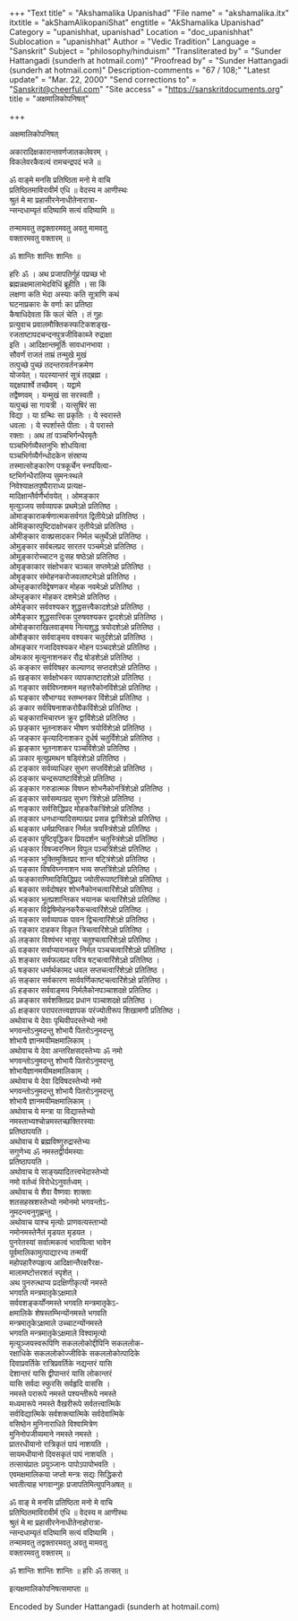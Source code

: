 +++
"Text title" = "Akshamalika Upanishad"
"File name" = "akshamalika.itx"
itxtitle = "akShamAlikopaniShat"
engtitle = "AkShamalika Upanishad"
Category = "upanishhat, upanishad"
Location = "doc_upanishhat"
Sublocation = "upanishhat"
Author = "Vedic Tradition"
Language = "Sanskrit"
Subject = "philosophy/hinduism"
"Transliterated by" = "Sunder Hattangadi (sunderh at hotmail.com)"
"Proofread by" = "Sunder Hattangadi (sunderh at hotmail.com)"
Description-comments = "67 / 108;"
"Latest update" = "Mar. 22, 2000"
"Send corrections to" = "Sanskrit@cheerful.com"
"Site access" = "https://sanskritdocuments.org"
title = "अक्षमालिकोपनिषत्"

+++
  
 अक्षमालिकोपनिषत्   
  
अकारादिक्षकारान्तवर्णजातकलेवरम् ।  
विकलेवरकैवल्यं रामचन्द्रपदं भजे ॥  
  
ॐ वाङ्मे मनसि प्रतिष्ठिता मनो मे वाचि  
प्रतिष्ठितमाविरावीर्म एधि ॥ वेदस्य म आणीस्थः  
श्रुतं मे मा प्रहासीरनेनाधीतेनारात्रा-  
न्सन्दधाम्यृतं वदिष्यामि सत्यं वदिष्यामि ॥  
  
तन्मामवतु तद्वक्तारमवतु अवतु मामवतु  
वक्तारमवतु वक्तारम् ॥  
  
ॐ शान्तिः शान्तिः शान्तिः ॥  
  
हरिः ॐ । अथ प्रजापतिर्गुहं पप्रच्छ भो  
ब्रह्मन्नक्षमालाभेदविधिं ब्रूहीति । सा किं  
लक्षणा कति भेदा अस्याः कति सूत्राणि कथं  
घटनाप्रकारः के वर्णाः का प्रतिष्ठा  
कैषाधिदेवता किं फलं चेति । तं गुहः  
प्रत्युवाच प्रवालमौक्तिकस्फटिकशङ्ख-  
रजताष्टापदचन्दनपुत्रजीविकाब्जे रुद्राक्षा  
इति । आदिक्षान्तमूर्तिः सावधानभावा ।  
सौवर्णं राजतं ताम्रं तन्मुखे मुखं  
तत्पुच्छे पुच्छं तदन्तरावर्तनक्रमेण  
योजयेत् । यदस्यान्तरं सूत्रं तद्ब्रह्म ।  
यद्दक्षपार्श्वे तच्छैवम् । यद्वामे  
तद्वैष्णवम् । यन्मुखं सा सरस्वती ।  
यत्पुच्छं सा गायत्री । यत्सुषिरं सा  
विद्या । या ग्रन्थिः सा प्रकृतिः । ये स्वरास्ते  
धवलाः । ये स्पर्शास्ते पीताः । ये परास्ते  
रक्ताः । अथ तां पञ्चभिर्गन्धैरमृतैः  
पञ्चभिर्गव्यैस्तनुभिः शोधयित्वा  
पञ्चभिर्गव्यैर्गन्धोदकेन संस्राप्य  
तस्मात्सोङ्कारेण पत्रकूर्चेन स्नपयित्वा-  
ष्टभिर्गन्धैरालिप्य सुमनःस्थले  
निवेश्याक्षतपुष्पैराराध्य प्रत्यक्ष-  
मादिक्षान्तैर्वर्णैर्भावयेत् । ओमङ्कार  
मृत्युञ्जय सर्वव्यापक प्रथमेऽक्षे प्रतितिष्ठ ।  
ओमाङ्काराकर्षणात्मकसर्वगत द्वितीयेऽक्षे प्रतितिष्ठ ।  
ओमिङ्कारपुष्टिदाक्षोभकर तृतीयेऽक्षे प्रतितिष्ठ ।  
ओमीङ्कार वाक्प्रसादकर निर्मल चतुर्थेऽक्षे प्रतितिष्ठ ।  
ओमुङ्कार सर्वबलप्रद सारतर पञ्चमेऽक्षे प्रतितिष्ठ ।  
ओमूङ्कारोच्चाटन दुःसह षष्ठेऽक्षे प्रतितिष्ठ ।  
ओमृङ्काकार संक्षोभकर चञ्चल सप्तमेऽक्षे प्रतितिष्ठ ।  
ओमॄङ्कार संमोहनकरोजवलाष्टमेऽक्षे प्रतितिष्ठ ।  
ओम्लृङ्कारविद्वेषणकर मोहक नवमेऽक्षे प्रतितिष्ठ ।  
ओम्लॄङ्कार मोहकर दशमेऽक्षे प्रतितिष्ठ ।  
ओमेङ्कार सर्ववश्यकर शुद्धसत्त्वैकादशेऽक्षे प्रतितिष्ठ ।  
ओमैङ्कार शुद्धसात्त्विक पुरुषवश्यकर द्वादशेऽक्षे प्रतितिष्ठ ।  
ओमोङ्काराखिलवाङ्मय नित्यशुद्ध त्रयोदशेऽक्षे प्रतितिष्ठ ।  
ओमौङ्कार सर्ववाङ्मय वश्यकर चतुर्दशेऽक्षे प्रतितिष्ठ ।  
ओमङ्कार गजादिवश्यकर मोहन पञ्चदशेऽक्षे प्रतितिष्ठ ।  
ओमःकार मृत्युनाशनकर रौद्र षोडशेऽक्षे प्रतितिष्ठ ।  
ॐ कङ्कार सर्वविषहर कल्याणद सप्तदशेऽक्षे प्रतितिष्ठ ।  
ॐ खङ्कार सर्वक्षोभकर व्यापकाष्टादशेऽक्षे प्रतितिष्ठ ।  
ॐ गङ्कार सर्वविघ्नशमन महत्तरैकोनविंशेऽक्षे प्रतितिष्ठ ।  
ॐ घङ्कार सौभाग्यद स्तम्भनकर विंशेऽक्षे प्रतितिष्ठ ।  
ॐ ङकार सर्वविषनाशकरोग्रैकविंशेऽक्षे प्रतितिष्ठ ।  
ॐ चङ्काराभिचारघ्न क्रूर द्वाविंशेऽक्षे प्रतितिष्ठ ।  
ॐ छङ्कार भूतनाशकर भीषण त्रयोविंशेऽक्षे प्रतितिष्ठ ।  
ॐ जङ्कार कृत्यादिनाशकर दुर्धर्ष चतुर्विंशेऽक्षे प्रतितिष्ठ ।  
ॐ झङ्कार भूतनाशकर पञ्चविंशेऽक्षे प्रतितिष्ठ ।  
ॐ ञकार मृत्युप्रमथन षड्विंशेऽक्षे प्रतितिष्ठ ।  
ॐ टङ्कार सर्वव्याधिहर सुभग सप्तविंशेऽक्षे प्रतितिष्ठ ।  
ॐ ठङ्कार चन्द्ररूपाष्टाविंशेऽक्षे प्रतितिष्ठ ।  
ॐ डङ्कार गरुडात्मक विषघ्न शोभनैकोनत्रिंशेऽक्षे प्रतितिष्ठ ।  
ॐ ढङ्कार सर्वसम्पत्प्रद सुभग त्रिंशेऽक्षे प्रतितिष्ठ ।  
ॐ णङ्कार सर्वसिद्धिप्रद मोहकरैकत्रिंशेऽक्षे प्रतितिष्ठ ।  
ॐ तङ्कार धनधान्यादिसम्पत्प्रद प्रसन्न द्वात्रिंशेऽक्षे प्रतितिष्ठ ।  
ॐ थङ्कार धर्मप्राप्तिकर निर्मल त्रयस्त्रिंशेऽक्षे प्रतितिष्ठ ।  
ॐ दङ्कार पुष्टिवृद्धिकर प्रियदर्शन चतुस्त्रिंशेऽक्षे प्रतितिष्ठ ।  
ॐ धङ्कार विषज्वरनिघ्न विपुल पञ्चत्रिंशेऽक्षे प्रतितिष्ठ ।  
ॐ नङ्कार भुक्तिमुक्तिप्रद शान्त षट्त्रिंशेऽक्षे प्रतितिष्ठ ।  
ॐ पङ्कार विषविघ्ननाशन भव्य सप्तत्रिंशेऽक्षे प्रतितिष्ठ ।  
ॐ फङ्काराणिमादिसिद्धिप्रद ज्योतीरूपाष्टत्रिंशेऽक्षे प्रतितिष्ठ ।  
ॐ बङ्कार सर्वदोषहर शोभनैकोनचत्वारिंशेऽक्षे प्रतितिष्ठ ।  
ॐ भङ्कार भूतप्रशान्तिकर भयानक चत्वारिंशेऽक्षे प्रतितिष्ठ ।  
ॐ मङ्कार विद्वेषिमोहनकरैकचत्वारिंशेऽक्षे प्रतितिष्ठ ।  
ॐ यङ्कार सर्वव्यापक पावन द्विचत्वारिंशेऽक्षे प्रतितिष्ठ ।  
ॐ रङ्कार दाहकर विकृत त्रिचत्वारिंशेऽक्षे प्रतितिष्ठ ।  
ॐ लङ्कार विश्वंभर भासुर चतुश्चत्वारिंशेऽक्षे प्रतितिष्ठ ।  
ॐ वङ्कार सर्वाप्यायनकर निर्मल पञ्चचत्वारिंशेऽक्षे प्रतितिष्ठ ।  
ॐ शङ्कार सर्वफलप्रद पवित्र षट्चत्वारिंशेऽक्षे प्रतितिष्ठ ।  
ॐ षङ्कार धर्मार्थकामद धवल सप्तचत्वारिंशेऽक्षे प्रतितिष्ठ ।  
ॐ सङ्कार सर्वकारण सार्ववर्णिकाष्टचत्वारिंशेऽक्षे प्रतितिष्ठ ।  
ॐ हङ्कार सर्ववाङ्मय निर्मलैकोनपञ्चाशदक्षे प्रतितिष्ठ ।  
ॐ ळङ्कार सर्वशक्तिप्रद प्रधान पञ्चाशदक्षे प्रतितिष्ठ ।  
ॐ क्षङ्कार परापरतत्त्वज्ञापक परंज्योतीरूप शिखामणौ प्रतितिष्ठ ।  
अथोवाच ये देवाः पृथिवीपदस्तेभ्यो नमो  
भगवन्तोऽनुमदन्तु शोभायै पितरोऽनुमदन्तु  
शोभायै ज्ञानमयीमक्षमालिकाम् ।  
अथोवाच ये देवा अन्तरिक्षसदस्तेभ्यः  ॐ नमो  
भगवन्तोऽनुमदन्तु शोभायै पितरोऽनुमदन्तु  
शोभायैज्ञानमयीमक्षमालिकाम् ।  
अथोवाच ये देवा दिविषदस्तेभ्यो नमो  
भगवन्तोऽनुमदन्तु शोभायै पितरोऽनुमदन्तु  
शोभायै ज्ञानमयीमक्षमालिकाम् ।  
अथोवाच ये मन्त्रा या विद्यास्तेभ्यो  
नमस्ताभ्यश्चोन्नमस्तच्छक्तिरस्याः  
प्रतिष्ठापयति ।  
अथोवाच ये ब्रह्मविष्णुरुद्रास्तेभ्यः  
सगुणेभ्य ॐ नमस्तद्वीर्यमस्याः  
प्रतिष्ठापयति ।  
अथोवाच ये साङ्ख्यादितत्त्वभेदास्तेभ्यो  
नमो वर्तध्वं विरोधेऽनुवर्तध्वम् ।  
अथोवाच ये शैवा वैष्णवाः शाक्ताः  
शतसहस्रशस्तेभ्यो नमोनमो भगवन्तोऽ-  
नुमदन्त्वनुगृह्णन्तु ।  
अथोवाच याश्च मृत्योः प्राणवत्यस्ताभ्यो  
नमोनमस्तेनैतं मृडयत मृडयत ।  
पुनरेतस्यां सर्वात्मकत्वं भावयित्वा भावेन  
पूर्वमालिकामुत्पाद्यारभ्य तन्मयीं  
महोपहारैरुपहृत्य आदिक्षान्तैरक्षरैरक्ष-  
मालामष्टोत्तरशतं स्पृशेत् ।  
अथ पुनरुत्थाप्य प्रदक्षिणीकृत्यों नमस्ते  
भगवति मन्त्रमातृकेऽक्षमाले  
सर्ववशङ्कर्योंनमस्ते भगवति मन्त्रमातृकेऽ-  
क्षमालिके शेषस्तम्भिन्योंनमस्ते भगवति  
मन्त्रमातृकेऽक्षमाले उच्चाटन्योंनमस्ते  
भगवति मन्त्रमातृकेऽक्षमाले विश्वामृत्यो  
मृत्युञ्जयस्वरूपिणि सकललोकोद्दीपिनि सकललोक-  
रक्षाधिके सकललोकोज्जीविके सकललोकोत्पादिके  
दिवाप्रवर्तिके रात्रिप्रवर्तिके नद्यन्तरं यासि  
देशान्तरं यासि द्वीपान्तरं यासि लोकान्तरं  
यासि सर्वदा स्फुरसि सर्वहृदि वाससि ।  
नमस्ते परारूपे नमस्ते पश्यन्तीरूपे नमस्ते  
मध्यमारूपे नमस्ते वैखरीरूपे सर्वतत्त्वात्मिके  
सर्वविद्यात्मिके सर्वशक्त्यात्मिके सर्वदेवात्मिके  
वसिष्ठेन मुनिनाराधिते विश्वामित्रेण  
मुनिनोपजीव्यमाने नमस्ते नमस्ते ।  
प्रातरधीयानो रात्रिकृतं पापं नाशयति ।  
सायमधीयानो दिवसकृतं पापं नाशयति ।  
तत्सायंप्रातः प्रयुञ्जानः पापोऽपापोभवति ।  
एवमक्षमालिकया जप्तो मन्त्रः सद्यः सिद्धिकरो  
भवतीत्याह भगवान्गुहः प्रजापतिमित्युपनिअषत् ॥  
  
ॐ वाङ् मे मनसि प्रतिष्ठिता मनो मे वाचि  
प्रतिष्ठितमाविरावीर्म एधि ॥ वेदस्य म आणीस्थः  
श्रुतं मे मा प्रहासीरनेनाधीतेनाहोरात्रा-  
न्सन्दधाम्यृतं वदिष्यामि सत्यं वदिष्यामि ।  
तन्मामवतु तद्वक्तारमवतु अवतु मामवतु  
वक्तारमवतु वक्तारम् ॥  
  
ॐ शान्तिः शान्तिः शान्तिः ॥ हरिः ॐ तत्सत् ॥  
  
इत्यक्षमालिकोपनिषत्समाप्ता ॥  
  
  
Encoded by Sunder Hattangadi (sunderh at hotmail.com)  
  
